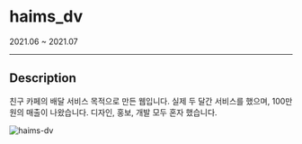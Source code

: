 # haims_dv


2021.06 ~ 2021.07

----------
## Description
친구 카페의 배달 서비스 목적으로 만든 웹입니다.
실제 두 달간 서비스를 했으며, 100만원의 매출이 나왔습니다.
디자인, 홍보, 개발 모두 혼자 했습니다.

![haims-dv](https://github.com/SeongMinJin/haims_dv/assets/73181329/d57482f0-78de-469b-afdc-8b006b904d34)

